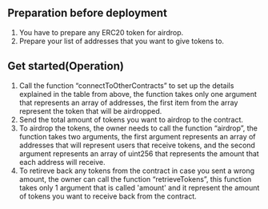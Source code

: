 ## Preparation before deployment
1. You have to prepare any ERC20 token for airdrop.
2. Prepare your list of addresses that you want to give tokens to.

## Get started(Operation)
1. Call the function “connectToOtherContracts” to set up the details explained in the table from above, the function takes only one argument that represents an array of addresses, the first item from the array represent the token that will be airdropped.
2. Send the total amount of tokens you want to airdrop to the contract.
3. To airdrop the tokens, the owner needs to call the function “airdrop”, the function takes two arguments, the first argument represents an array of addresses that will represent users that receive tokens, and the second argument represents an array of uint256 that represents the amount that each address will receive.
4. To retireve back any tokens from the contract in case you sent a wrong amount, the owner can call the function “retrieveTokens”, this function takes only 1 argument that is called 'amount' and it represent the amount of tokens you want to receive back from the contract.






